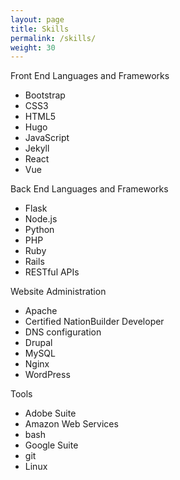 ```yaml
---
layout: page
title: Skills
permalink: /skills/
weight: 30
---
```


Front End Languages and Frameworks
- Bootstrap 
- CSS3 
- HTML5 
- Hugo 
- JavaScript 
- Jekyll
- React 
- Vue

Back End Languages and Frameworks

- Flask 
- Node.js
- Python 
- PHP 
- Ruby 
- Rails 
- RESTful APIs 

Website Administration

- Apache 
- Certified NationBuilder Developer 
- DNS configuration
- Drupal 
- MySQL 
- Nginx
- WordPress

Tools

- Adobe Suite 
- Amazon Web Services
- bash 
- Google Suite 
- git 
- Linux 